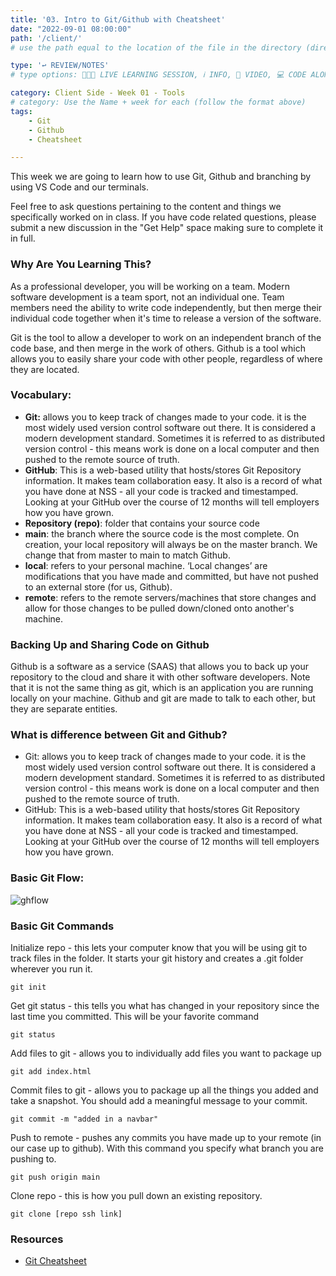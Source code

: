 ```yaml
---
title: '03. Intro to Git/Github with Cheatsheet'
date: "2022-09-01 08:00:00"
path: '/client/'
# use the path equal to the location of the file in the directory (directory structure)

type: '↩️ REVIEW/NOTES'
# type options: 👩🏽‍🏫 LIVE LEARNING SESSION, ℹ️ INFO, 🎥 VIDEO, 💻 CODE ALONG, 🥼LAB, ↩️ REVIEW/NOTES, 👥 GROUP LEARNING, 👷🏼‍♂️ GROUP PROJECT, 🧠 ASSESSMENT, 📝 ASSIGNMENT

category: Client Side - Week 01 - Tools
# category: Use the Name + week for each (follow the format above)
tags: 
    - Git
    - Github
    - Cheatsheet

---
```

This week we are going to learn how to use Git, Github and branching by using VS Code and our terminals.

Feel free to ask questions pertaining to the content and things we specifically worked on in class. If you have code related questions, please submit a new discussion in the "Get Help" space making sure to complete it in full.

### Why Are You Learning This?
As a professional developer, you will be working on a team. Modern software development is a team sport, not an individual one. Team members need the ability to write code independently, but then merge their individual code together when it's time to release a version of the software.

Git is the tool to allow a developer to work on an independent branch of the code base, and then merge in the work of others.
Github is a tool which allows you to easily share your code with other people, regardless of where they are located.

### Vocabulary:
- **Git:** allows you to keep track of changes made to your code. it is the most widely used version control software out there. It is considered a modern development standard. Sometimes it is referred to as distributed version control - this means work is done on a local computer and then pushed to the remote source of truth.
- **GitHub**: This is a web-based utility that hosts/stores Git Repository information. It makes team collaboration easy. It also is a record of what you have done at NSS - all your code is tracked and timestamped. Looking at your GitHub over the course of 12 months will tell employers how you have grown.
- **Repository (repo)**: folder that contains your source code
- **main**: the branch where the source code is the most complete. On creation, your local repository will always be on the master branch. We change that from master to main to match Github.
- **local**: refers to your personal machine. ‘Local changes’ are modifications that you have made and committed, but have not pushed to an external store (for us, Github).
- **remote**: refers to the remote servers/machines that store changes and allow for those changes to be pulled down/cloned onto another's machine.

### Backing Up and Sharing Code on Github
Github is a software as a service (SAAS) that allows you to back up your repository to the cloud and share it with other software developers. Note that it is not the same thing as git, which is an application you are running locally on your machine. Github and git are made to talk to each other, but they are separate entities.

### What is difference between Git and Github?
- Git: allows you to keep track of changes made to your code. it is the most widely used version control software out there. It is considered a modern development standard. Sometimes it is referred to as distributed version control - this means work is done on a local computer and then pushed to the remote source of truth.
- GitHub: This is a web-based utility that hosts/stores Git Repository information. It makes team collaboration easy. It also is a record of what you have done at NSS - all your code is tracked and timestamped. Looking at your GitHub over the course of 12 months will tell employers how you have grown.

### Basic Git Flow:
![ghflow](https://user-images.githubusercontent.com/29741570/188295660-ba151778-9cd0-4d5b-94a8-7a86ba5eb49f.png)


### Basic Git Commands
Initialize repo - this lets your computer know that you will be using git to track files in the folder. It starts your git history and creates a .git folder wherever you run it.
```
git init
```
Get git status - this tells you what has changed in your repository since the last time you committed. This will be your favorite command
```
git status
```

Add files to git - allows you to individually add files you want to package up
```
git add index.html
```

Commit files to git - allows you to package up all the things you added and take a snapshot. You should add a meaningful message to your commit.
```
git commit -m "added in a navbar"
```

Push to remote - pushes any commits you have made up to your remote (in our case up to github). With this command you specify what branch you are pushing to.
```
git push origin main
```

Clone repo - this is how you pull down an existing repository.
```
git clone [repo ssh link]
```

### Resources
- [Git Cheatsheet](https://drive.google.com/file/d/1FhTjVxp0wamO1h9uIrMxjXyn9HIZgxXj/view?usp=sharing)
